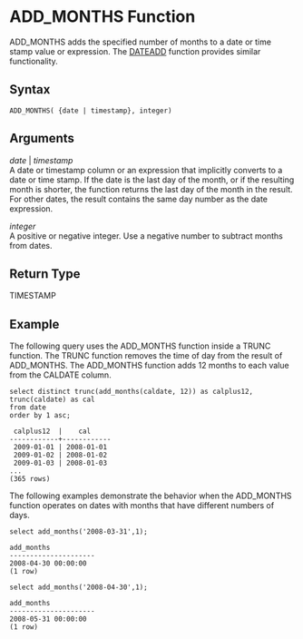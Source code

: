 # ADD\_MONTHS Function<a name="r_ADD_MONTHS"></a>

ADD\_MONTHS adds the specified number of months to a date or time stamp value or expression\. The [DATEADD](r_DATEADD_function.md) function provides similar functionality\. 

## Syntax<a name="r_ADD_MONTHS-synopsis"></a>

```
ADD_MONTHS( {date | timestamp}, integer)
```

## Arguments<a name="r_ADD_MONTHS-arguments"></a>

 *date* | *timestamp*   
A date or timestamp column or an expression that implicitly converts to a date or time stamp\. If the date is the last day of the month, or if the resulting month is shorter, the function returns the last day of the month in the result\. For other dates, the result contains the same day number as the date expression\. 

 *integer*   
A positive or negative integer\. Use a negative number to subtract months from dates\. 

## Return Type<a name="r_ADD_MONTHS-return-type"></a>

TIMESTAMP

## Example<a name="r_ADD_MONTHS-example"></a>

The following query uses the ADD\_MONTHS function inside a TRUNC function\. The TRUNC function removes the time of day from the result of ADD\_MONTHS\. The ADD\_MONTHS function adds 12 months to each value from the CALDATE column\. 

```
select distinct trunc(add_months(caldate, 12)) as calplus12,
trunc(caldate) as cal
from date
order by 1 asc;

 calplus12  |    cal
------------+------------
 2009-01-01 | 2008-01-01
 2009-01-02 | 2008-01-02
 2009-01-03 | 2008-01-03
...
(365 rows)
```

The following examples demonstrate the behavior when the ADD\_MONTHS function operates on dates with months that have different numbers of days\. 

```
select add_months('2008-03-31',1);

add_months
---------------------
2008-04-30 00:00:00
(1 row)

select add_months('2008-04-30',1);

add_months
---------------------
2008-05-31 00:00:00
(1 row)
```